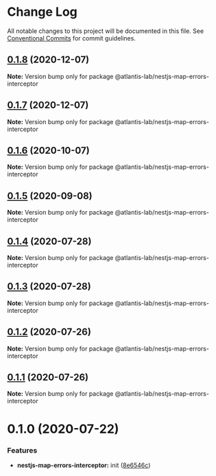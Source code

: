 # Change Log

All notable changes to this project will be documented in this file.
See [Conventional Commits](https://conventionalcommits.org) for commit guidelines.

## [0.1.8](https://github.com/Atlantis-Lab/nestjs/compare/@atlantis-lab/nestjs-map-errors-interceptor@0.1.7...@atlantis-lab/nestjs-map-errors-interceptor@0.1.8) (2020-12-07)

**Note:** Version bump only for package @atlantis-lab/nestjs-map-errors-interceptor





## [0.1.7](https://github.com/Atlantis-Lab/nestjs/compare/@atlantis-lab/nestjs-map-errors-interceptor@0.1.6...@atlantis-lab/nestjs-map-errors-interceptor@0.1.7) (2020-12-07)

**Note:** Version bump only for package @atlantis-lab/nestjs-map-errors-interceptor





## [0.1.6](https://github.com/Atlantis-Lab/nestjs/compare/@atlantis-lab/nestjs-map-errors-interceptor@0.1.5...@atlantis-lab/nestjs-map-errors-interceptor@0.1.6) (2020-10-07)

**Note:** Version bump only for package @atlantis-lab/nestjs-map-errors-interceptor





## [0.1.5](https://github.com/Atlantis-Lab/nestjs/compare/@atlantis-lab/nestjs-map-errors-interceptor@0.1.4...@atlantis-lab/nestjs-map-errors-interceptor@0.1.5) (2020-09-08)

**Note:** Version bump only for package @atlantis-lab/nestjs-map-errors-interceptor

## [0.1.4](https://github.com/Atlantis-Lab/nestjs/compare/@atlantis-lab/nestjs-map-errors-interceptor@0.1.3...@atlantis-lab/nestjs-map-errors-interceptor@0.1.4) (2020-07-28)

**Note:** Version bump only for package @atlantis-lab/nestjs-map-errors-interceptor

## [0.1.3](https://github.com/Atlantis-Lab/nestjs/compare/@atlantis-lab/nestjs-map-errors-interceptor@0.1.2...@atlantis-lab/nestjs-map-errors-interceptor@0.1.3) (2020-07-28)

**Note:** Version bump only for package @atlantis-lab/nestjs-map-errors-interceptor

## [0.1.2](https://github.com/Atlantis-Lab/nestjs/compare/@atlantis-lab/nestjs-map-errors-interceptor@0.1.1...@atlantis-lab/nestjs-map-errors-interceptor@0.1.2) (2020-07-26)

**Note:** Version bump only for package @atlantis-lab/nestjs-map-errors-interceptor

## [0.1.1](https://github.com/Atlantis-Lab/nestjs/compare/@atlantis-lab/nestjs-map-errors-interceptor@0.1.0...@atlantis-lab/nestjs-map-errors-interceptor@0.1.1) (2020-07-26)

**Note:** Version bump only for package @atlantis-lab/nestjs-map-errors-interceptor

# 0.1.0 (2020-07-22)

### Features

- **nestjs-map-errors-interceptor:** init ([8e6546c](https://github.com/Atlantis-Lab/nestjs/commit/8e6546c23039b4fe709ed04881cba3066115c244))
